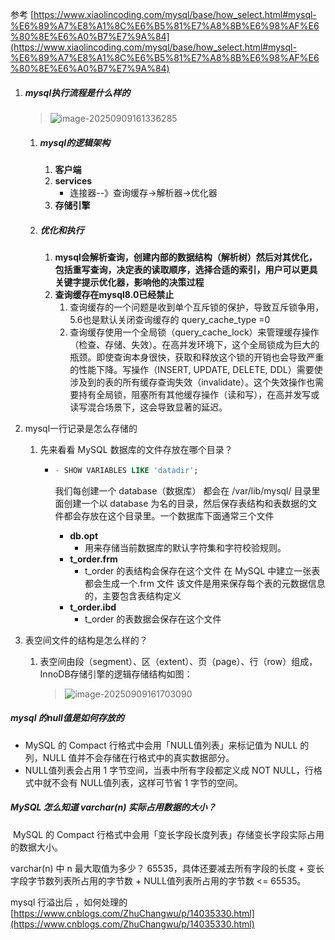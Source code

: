 参考 [https://www.xiaolincoding.com/mysql/base/how_select.html#mysql-%E6%89%A7%E8%A1%8C%E6%B5%81%E7%A8%8B%E6%98%AF%E6%80%8E%E6%A0%B7%E7%9A%84](https://www.xiaolincoding.com/mysql/base/how_select.html#mysql-%E6%89%A7%E8%A1%8C%E6%B5%81%E7%A8%8B%E6%98%AF%E6%80%8E%E6%A0%B7%E7%9A%84)

1. ##### mysql执行流程是什么样的

   > ![image-20250909161336285](https://leslieyedoc.oss-cn-shanghai.aliyuncs.com/img/20250909-161342-image-20250909161336285.png)

   1. ##### mysql的逻辑架构 

      1. **客户端** 
      2. **services**
         - 连接器--》查询缓存->解析器->优化器
      3. **存储引擎**

   2. ##### 优化和执行

      1. **mysql会解析查询，创建内部的数据结构（解析树）然后对其优化，包括重写查询，决定表的读取顺序，选择合适的索引，用户可以更具关键字提示优化器，影响他的决策过程**
      2. **查询缓存在mysql8.0已经禁止**
         1. 查询缓存的一个问题是收到单个互斥锁的保护，导致互斥锁争用，5.6也是默认关闭查询缓存的 query_cache_type =0
         2. 查询缓存使用一个全局锁（query_cache_lock）来管理缓存操作（检查、存储、失效）。在高并发环境下，这个全局锁成为巨大的瓶颈。即使查询本身很快，获取和释放这个锁的开销也会导致严重的性能下降。写操作（INSERT, UPDATE, DELETE, DDL）需要使涉及到的表的所有缓存查询失效（invalidate）。这个失效操作也需要持有全局锁，阻塞所有其他缓存操作（读和写），在高并发写或读写混合场景下，这会导致显著的延迟。

2. mysql一行记录是怎么存储的

   1. 先来看看 MySQL 数据库的文件存放在哪个目录？

      - ```sql
        - SHOW VARIABLES LIKE 'datadir';
        ```

        我们每创建一个 database（数据库） 都会在 /var/lib/mysql/ 目录里面创建一个以 database 为名的目录，然后保存表结构和表数据的文件都会存放在这个目录里。一个数据库下面通常三个文件

        - **db.opt**
          - 用来存储当前数据库的默认字符集和字符校验规则。
        - **t_order.frm**
          -   t_order 的表结构会保存在这个文件 在 MySQL 中建立一张表都会生成一个.frm 文件 该文件是用来保存每个表的元数据信息的，主要包含表结构定义
        - **t_order.ibd**  
          - t_order 的表数据会保存在这个文件

3. 表空间文件的结构是怎么样的？

   1. 表空间由段（segment）、区（extent）、页（page）、行（row）组成，InnoDB存储引擎的逻辑存储结构如图：

      > ![image-20250909161703090](https://leslieyedoc.oss-cn-shanghai.aliyuncs.com/img/20250909-161705-image-20250909161703090.png)

##### mysql 的null值是如何存放的

- MySQL 的 Compact 行格式中会用「NULL值列表」来标记值为 NULL 的列，NULL 值并不会存储在行格式中的真实数据部分。
- NULL值列表会占用 1 字节空间，当表中所有字段都定义成 NOT NULL，行格式中就不会有 NULL值列表，这样可节省 1 字节的空间。

##### MySQL 怎么知道 varchar(n) 实际占用数据的大小？

​	MySQL 的 Compact 行格式中会用「变长字段长度列表」存储变长字段实际占用的数据大小。

varchar(n) 中 n 最大取值为多少？ 65535，具体还要减去所有字段的长度 + 变长字段字节数列表所占用的字节数 + NULL值列表所占用的字节数 <= 65535。

mysql 行溢出后 ，如何处理的 [https://www.cnblogs.com/ZhuChangwu/p/14035330.html](https://www.cnblogs.com/ZhuChangwu/p/14035330.html)